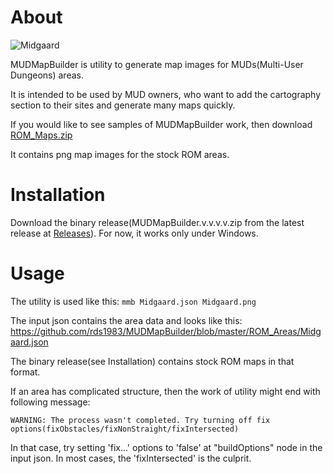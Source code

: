 # About
![Midgaard](https://github.com/rds1983/MUDMapBuilder/assets/1057289/0f195935-f89d-4247-b0b2-cab81af409cb)

MUDMapBuilder is utility to generate map images for MUDs(Multi-User Dungeons) areas.

It is intended to be used by MUD owners, who want to add the cartography section to their sites and generate many maps quickly.

If you would like to see samples of MUDMapBuilder work, then download [ROM_Maps.zip](https://github.com/rds1983/MUDMapBuilder/releases/download/0.1.0/ROM_Maps.zip)

It contains png map images for the stock ROM areas.

# Installation
Download the binary release(MUDMapBuilder.v.v.v.v.zip from the latest release at [Releases](https://github.com/rds1983/MUDMapBuilder/releases)). For now, it works only under Windows.

# Usage
The utility is used like this: `mmb Midgaard.json Midgaard.png`

The input json contains the area data and looks like this: https://github.com/rds1983/MUDMapBuilder/blob/master/ROM_Areas/Midgaard.json

The binary release(see Installation) contains stock ROM maps in that format.

If an area has complicated structure, then the work of utility might end with following message:

`WARNING: The process wasn't completed. Try turning off fix options(fixObstacles/fixNonStraight/fixIntersected)`

In that case, try setting 'fix...' options to 'false' at "buildOptions" node in the input json. In most cases, the 'fixIntersected' is the culprit.
